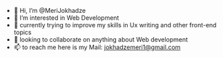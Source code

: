 - 👋 Hi, I’m @MeriJokhadze
- 👀 I’m interested in Web Development 
- 🌱 currently trying to improve my skills in Ux writing and other front-end topics  
- 💞️ looking to collaborate on anything about Web development
- 📫 to reach me here is my Mail: jokhadzemeri1@gmail.com 

<!---
MeriJokhadze/MeriJokhadze is a ✨ special ✨ repository because its `README.md` (this file) appears on your GitHub profile.
You can click the Preview link to take a look at your changes.
--->
